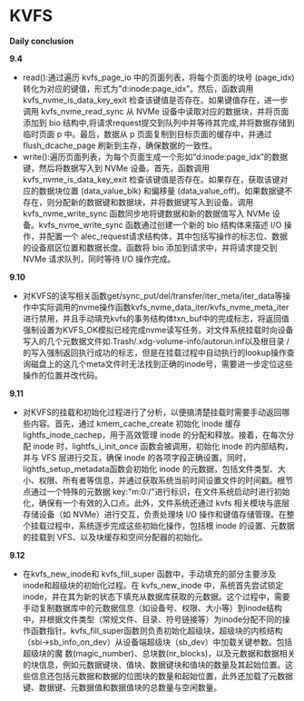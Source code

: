# KVFS
**Daily conclusion**

**9.4**
- read():通过遍历 kvfs_page_io 中的页面列表，将每个页面的块号 (page_idx) 转化为对应的键值，形式为"d:inode:page_idx"。然后，函数调用 kvfs_nvme_is_data_key_exit 检查该键值是否存在。如果键值存在，进一步调用 kvfs_nvme_read_sync 从 NVMe 设备中读取对应的数据块，并将页面添加到 bio 结构中,将请求request提交到队列中并等待其完成,并将数据存储到临时页面 p 中。最后，数据从 p 页面复制到目标页面的缓存中，并通过 flush_dcache_page 刷新到主存，确保数据的一致性。
- write():遍历页面列表，为每个页面生成一个形如“d:inode:page_idx”的数据键，然后将数据写入到 NVMe 设备。首先，函数调用 kvfs_nvme_is_data_key_exit 检查该键值是否存在。如果存在，获取该键对应的数据块位置 (data_value_blk) 和偏移量 (data_value_off)。如果数据键不存在，则分配新的数据键和数据块，并将数据键写入到设备。调用kvfs_nvme_write_sync 函数同步地将键数据和新的数据值写入 NVMe 设备。kvfs_nvme_write_sync 函数通过创建一个新的 bio 结构体来描述 I/O 操作，并配置一个 alec_request请求结构体，其中包括写操作的标志位、数据的设备扇区位置和数据长度。函数将 bio 添加到请求中，并将请求提交到 NVMe 请求队列，同时等待 I/O 操作完成。

**9.10**
- 对KVFS的读写相关函数get/sync_put/del/transfer/iter_meta/iter_data等操作中实际调用的nvme操作函数kvfs_nvme_data_iter/kvfs_nvme_meta_iter进行禁用，并且手动填充kvfs的事务结构体txn_buf中的完成标志，将返回值强制设置为KVFS_OK模拟已经完成nvme读写任务。对文件系统挂载时向设备写入的几个元数据文件如.Trash/.xdg-volume-info/autorun.inf以及根目录 / 的写入强制返回执行成功的标志，但是在挂载过程中自动执行的lookup操作查询磁盘上的这几个meta文件时无法找到正确的inode号，需要进一步定位这些操作的位置并改代码。

**9.11**
- 对KVFS的挂载和初始化过程进行了分析，以便搞清楚挂载时需要手动返回哪些内容。首先，通过 kmem_cache_create 初始化 inode 缓存 lightfs_inode_cachep，用于高效管理 inode 的分配和释放。接着，在每次分配 inode 时，lightfs_i_init_once 函数会被调用，初始化 inode 的内部结构，并与 VFS 层进行交互，确保 inode 的各项字段正确设置。同时，lightfs_setup_metadata函数会初始化 inode 的元数据，包括文件类型、大小、权限、所有者等信息，并通过获取系统当前时间设置文件的时间戳。根节点通过一个特殊的元数据 key:"m:0:/"进行标识，在文件系统启动时进行初始化，确保有一个有效的入口点。此外，文件系统还通过 kvfs 相关模块与底层存储设备（如 NVMe）进行交互，负责处理块 I/O 操作和键值存储管理。在整个挂载过程中，系统逐步完成这些初始化操作，包括根 inode 的设置、元数据的挂载到 VFS、以及块缓存和空间分配器的初始化。

**9.12**
- 在kvfs_new_inode和 kvfs_fill_super 函数中，手动填充的部分主要涉及inode和超级块的初始化过程。在 kvfs_new_inode 中，系统首先尝试锁定 inode，并在其为新的状态下填充从数据库获取的元数据。这个过程中，需要手动复制数据库中的元数据信息（如设备号、权限、大小等）到inode结构中，并根据文件类型（常规文件、目录、符号链接等）为inode分配不同的操作函数指针。kvfs_fill_super函数则负责初始化超级块，超级块的内核结构（sbi->sb_info_on_dev）从设备端超级块（sb_dev）中加载关键参数。包括超级块的魔 数(magic_number)、总块数(nr_blocks)，以及元数据和数据相关的块信息，例如元数据键块、值块、数据键块和值块的数量及其起始位置。这些信息还包括元数据和数据的位图块的数量和起始位置，此外还加载了元数据键、数据键、元数据值和数据值块的总数量与空闲数量。
